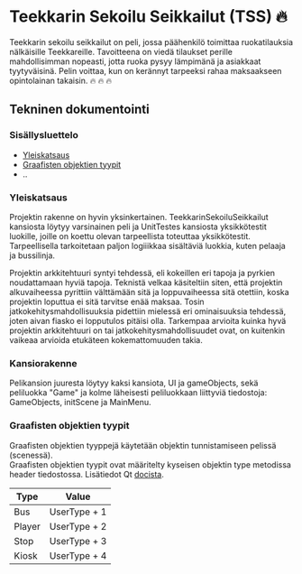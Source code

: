 # Teekkarin Sekoilu Seikkailut (TSS) 🔥

Teekkarin sekoilu seikkailut on peli, jossa päähenkilö toimittaa ruokatilauksia nälkäisille Teekkareille. Tavoitteena on viedä tilaukset perille mahdollisimman nopeasti, jotta ruoka pysyy lämpimänä ja asiakkaat tyytyväisinä. Pelin voittaa, kun on kerännyt tarpeeksi rahaa maksaakseen opintolainan takaisin. 🔥 🔥 🔥

## Tekninen dokumentointi

### Sisällysluettelo

- [Yleiskatsaus](#yleiskatsaus)
- [Graafisten objektien tyypit](#graafisten-objektien-tyypit)
- ..

### Yleiskatsaus

Projektin rakenne on hyvin yksinkertainen. TeekkarinSekoiluSeikkailut kansiosta löytyy varsinainen peli ja UnitTestes kansiosta yksikkötestit luokille, joille on koettu olevan tarpeellista toteuttaa yksikkötestit. Tarpeellisella tarkoitetaan paljon logiiikkaa sisältäviä luokkia, kuten pelaaja ja bussilinja.

Projektin arkkitehtuuri syntyi tehdessä, eli kokeillen eri tapoja ja pyrkien noudattamaan hyviä tapoja. Teknistä velkaa käsiteltiin siten, että projektin alkuvaiheessa pyrittiin välttämään sitä ja loppuvaiheessa sitä otettiin, koska projektin loputtua ei sitä tarvitse enää maksaa. Tosin jatkokehitysmahdollisuuksia pidettiin mielessä eri ominaisuuksia tehdessä, joten aivan fiasko ei lopputulos pitäisi olla. Tarkempaa arvioita kuinka hyvä projektin arkkitehtuuri on tai jatkokehitysmahdollisuudet ovat, on kuitenkin vaikeaa arvioida etukäteen kokemattomuuden takia.

### Kansiorakenne

Pelikansion juuresta löytyy kaksi kansiota, UI ja gameObjects, sekä peliluokka "Game" ja kolme läheisesti peliluokkaan liittyviä tiedostoja: GameObjects, initScene ja MainMenu.


### Graafisten objektien tyypit

Graafisten objektien tyyppejä käytetään objektin tunnistamiseen pelissä (scenessä).  
Graafisten objektien tyypit ovat määritelty kyseisen objektin type metodissa header tiedostossa. Lisätiedot Qt [docista](https://doc.qt.io/qt-5/qgraphicsitem.html#type).

| Type              | Value         |
|-------------------|---------------|
| Bus               | UserType + 1  |
| Player            | UserType + 2  |
| Stop              | UserType + 3  |
| Kiosk             | UserType + 4  |
